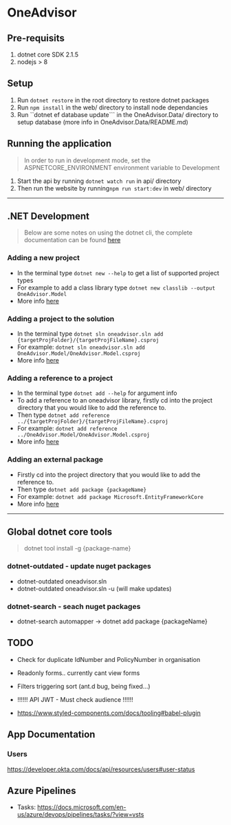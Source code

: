 # OneAdvisor

## Pre-requisits

1. dotnet core SDK 2.1.5
1. nodejs > 8

## Setup

1. Run `dotnet restore` in the root directory to restore dotnet packages
1. Run `npm install` in the web/ directory to install node dependancies
1. Run ``dotnet ef database update``` in the OneAdvisor.Data/ directory to setup database (more info in OneAdvisor.Data/README.md)

## Running the application

> In order to run in development mode, set the ASPNETCORE_ENVIRONMENT environment variable to Development

1. Start the api by running `dotnet watch run` in api/ directory
1. Then run the website by running`npm run start:dev` in web/ directory

---

## .NET Development

> Below are some notes on using the dotnet cli, the complete documentation can be found [here](https://docs.microsoft.com/en-us/dotnet/core/tools/index?tabs=netcore2x)

### Adding a new project

- In the terminal type `dotnet new --help` to get a list of supported project types
- For example to add a class library type `dotnet new classlib --output OneAdvisor.Model`
- More info [here](https://docs.microsoft.com/en-us/dotnet/core/tools/dotnet-new?tabs=netcore21)

### Adding a project to the solution

- In the terminal type `dotnet sln oneadvisor.sln add {targetProjFolder}/{targetProjFileName}.csproj`
- For example: `dotnet sln oneadvisor.sln add OneAdvisor.Model/OneAdvisor.Model.csproj`
- More info [here](https://docs.microsoft.com/en-us/dotnet/core/tools/dotnet-sln)

### Adding a reference to a project

- In the terminal type `dotnet add --help` for argument info
- To add a reference to an oneadvisor library, firstly cd into the project directory that you would like to add the reference to.
- Then type `dotnet add reference ../{targetProjFolder}/{targetProjFileName}.csproj`
- For example: `dotnet add reference ../OneAdvisor.Model/OneAdvisor.Model.csproj`
- More info [here](https://docs.microsoft.com/en-us/dotnet/core/tools/dotnet-add-reference)

### Adding an external package

- Firstly cd into the project directory that you would like to add the reference to.
- Then type `dotnet add package {packageName}`
- For example: `dotnet add package Microsoft.EntityFrameworkCore`
- More info [here](https://docs.microsoft.com/en-us/dotnet/core/tools/dotnet-add-package)

---

## Global dotnet core tools

> dotnet tool install -g {package-name}

### dotnet-outdated - update nuget packages

- dotnet-outdated oneadvisor.sln
- dotnet-outdated oneadvisor.sln -u (will make updates)

### dotnet-search - seach nuget packages

- dotnet-search automapper
  -> dotnet add package {packageName}

## TODO

- Check for duplicate IdNumber and PolicyNumber in organisation
- Readonly forms.. currently cant view forms
- Filters triggering sort (ant.d bug, being fixed...)
- !!!!!! API JWT - Must check audience !!!!!!

- https://www.styled-components.com/docs/tooling#babel-plugin

## App Documentation

### Users

https://developer.okta.com/docs/api/resources/users#user-status

## Azure Pipelines

- Tasks: https://docs.microsoft.com/en-us/azure/devops/pipelines/tasks/?view=vsts
